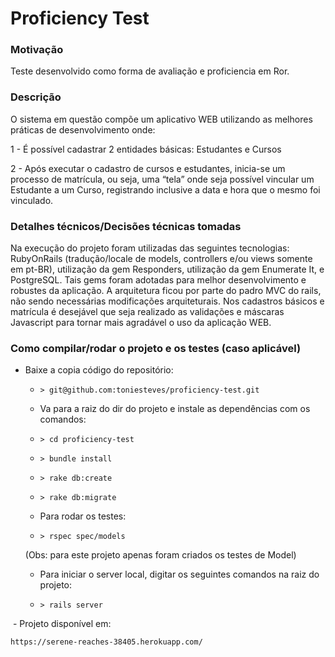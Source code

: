 # Proficiency Test

### Motivação

Teste desenvolvido como forma de avaliação e proficiencia em Ror.


### Descrição

O sistema em questão compõe um aplicativo WEB utilizando as melhores práticas de desenvolvimento onde:

1 - É possível cadastrar 2 entidades básicas: Estudantes e Cursos

2 - Após executar o cadastro de cursos e estudantes, inicia-se um processo de matrícula, ou seja, uma “tela” onde seja possível vincular um Estudante a um Curso, registrando inclusive a data e hora que o mesmo foi vinculado.

### Detalhes técnicos/Decisões técnicas tomadas

Na execução do projeto foram utilizadas das seguintes tecnologias: RubyOnRails (tradução/locale de models, controllers e/ou views somente em pt-BR), utilização da gem Responders, utilização da gem Enumerate It, e PostgreSQL.
Tais gems foram adotadas para melhor desenvolvimento e robustes da aplicação. A arquitetura ficou por parte do padro MVC do rails, não sendo necessárias modificações arquiteturais. Nos cadastros básicos e matrícula é desejável que seja realizado as validações e máscaras Javascript para tornar mais agradável o uso da aplicação WEB.

### Como compilar/rodar o projeto e os testes (caso aplicável)

- Baixe a copia código do repositório:

  - `> git@github.com:toniesteves/proficiency-test.git`

  - Va para a raiz do dir do projeto e instale as dependências com os comandos:

  - `> cd proficiency-test`

  - `> bundle install`

  - `> rake db:create`

  - `> rake db:migrate`
  
  - Para rodar os testes:
  
  - `> rspec spec/models`
  
  (Obs: para este projeto apenas foram criados os testes de Model)
  
  - Para iniciar o server local, digitar os seguintes comandos na raiz do projeto:

  - `> rails server`
  
  - Projeto disponível em:
  
    https://serene-reaches-38405.herokuapp.com/
